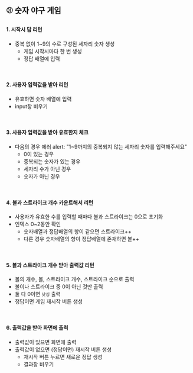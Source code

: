 ## ⚾️ 숫자 야구 게임
#### 1. 시작시 답 리턴
  - 중복 없이 1~9의 수로 구성된 세자리 숫자 생성
    - 게임 시작시마다 한 번 생성
    - 정답 배열에 입력

<br>

#### 2. 사용자 입력값을 받아 리턴
  - 유효하면 숫자 배열에 입력
  - input창 비우기

<br>

#### 3. 사용자 입력값을 받아 유효한지 체크
  - 다음의 경우 에러 alert: "1~9까지의 중복되지 않는 세자리 숫자를 입력해주세요"
    - 0이 있는 경우
	- 중복되는 숫자가 있는 경우
    - 세자리 수가 아닌 경우
    - 숫자가 아닌 경우

<br>

#### 4. 볼과 스트라이크 개수 카운트해서 리턴
  - 사용자가 유효한 수를 입력할 때마다 볼과 스트라이크는 0으로 초기화
  - 인덱스 0~2동안 확인
    - 숫자배열과 정답배열의 항이 같으면 스트라이크++
    - 다른 경우 숫자배열의 항이 정답배열에 존재하면 볼++

<br>

#### 5. 볼과 스트라이크 개수 받아 출력값 리턴
  - 볼의 개수, 볼, 스트라이크 개수, 스트라이크 순으로 출력
  - 볼이나 스트라이크 중 0이 아닌 것만 출력
  - 둘 다 0이면 `낫싱` 출력
  - 정답이면 게임 재시작 버튼 생성

<br>

#### 6. 출력값을 받아 화면에 출력
  - 출력값이 있으면 화면에 출력
  - 출력값이 없으면 (정답이면) 재시작 버튼 생성
    - 재시작 버튼 누르면 새로운 정답 생성
    - 결과창 비우기